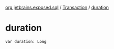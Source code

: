 [org.jetbrains.exposed.sql](../index.md) / [Transaction](index.md) / [duration](.)

# duration

`var duration: Long`